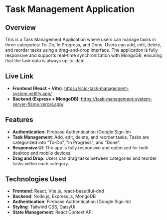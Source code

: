 # Task Management Application

## Overview
This is a Task Management Application where users can manage tasks in three categories: To-Do, In Progress, and Done. Users can add, edit, delete, and reorder tasks using a drag-and-drop interface. The application is fully responsive and supports real-time synchronization with MongoDB, ensuring that the task data is always up-to-date.

## Live Link
- **Frontend (React + Vite)**: https://scic-task-management-system.netlify.app/
- **Backend (Express + MongoDB)**: https://task-management-system-server-flame.vercel.app/

## Features
- **Authentication**: Firebase Authentication (Google Sign-In)
- **Task Management**: Add, edit, delete, and reorder tasks. Tasks are categorized into "To-Do", "In Progress", and "Done".
- **Responsive UI**: The app is fully responsive and optimized for both desktop and mobile devices.
- **Drag and Drop**: Users can drag tasks between categories and reorder tasks within each category.

## Technologies Used
- **Frontend**: React, Vite.js, react-beautiful-dnd
- **Backend**: Node.js, Express.js, MongoDB
- **Authentication**: Firebase Authentication (Google Sign-In)
- **Styling**: Tailwind CSS, DaisyUI
- **State Management**: React Context API
 
